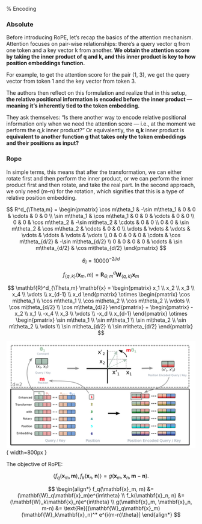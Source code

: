 % Encoding

### Absolute

Before introducing RoPE, let’s recap the basics of the attention mechanism. Attention focuses on pair-wise relationships: there’s a query vector q from one token and a key vector k from another. __We obtain the attention score by taking the inner product of q and k, and this inner product is key to how position embeddings function.__

For example, to get the attention score for the pair (1, 3), we get the query vector from token 1 and the key vector from token 3.

The authors then reflect on this formulation and realize that in this setup, __the relative positional information is encoded before the inner product — meaning it’s inherently tied to the token embedding.__

They ask themselves: “Is there another way to encode relative positional information only when we need the attention score — i.e., at the moment we perform the q,k inner product?” Or equivalently, the __q,k__ inner product is __equivalent to another function g that takes only the token embeddings and their positions as input?__

### Rope

In simple terms, this means that after the transformation, we can either rotate first and then perform the inner product, or we can perform the inner product first and then rotate, and take the real part. In the second approach, we only need (m–n) for the rotation, which signifies that this is a type of relative position embedding.

$$
R^d_{\Theta,m} = \begin{pmatrix}
\cos m\theta_1 & -\sin m\theta_1 & 0 & 0 & \cdots & 0 & 0 \\
\sin m\theta_1 & \cos m\theta_1 & 0 & 0 & \cdots & 0 & 0 \\
0 & 0 & \cos m\theta_2 & -\sin m\theta_2 & \cdots & 0 & 0 \\
0 & 0 & \sin m\theta_2 & \cos m\theta_2 & \cdots & 0 & 0 \\
\vdots & \vdots & \vdots & \vdots & \ddots & \vdots & \vdots \\
0 & 0 & 0 & 0 & \cdots & \cos m\theta_{d/2} & -\sin m\theta_{d/2} \\
0 & 0 & 0 & 0 & \cdots & \sin m\theta_{d/2} & \cos m\theta_{d/2}
\end{pmatrix}
$$

$$\theta_{i} = 10000^{-2i/d}$$

$$f_{\{q,k\}}(\mathbf{x}_m, m) = \mathbf{R}^d_{\Theta,m} \mathbf{W}_{\{q,k\}}\mathbf{x}_m$$

$$
\mathbf{R}^d_{\Theta,m} \mathbf{x} =
\begin{pmatrix}
x_1 \\
x_2 \\
x_3 \\
x_4 \\
\vdots \\
x_{d-1} \\
x_d
\end{pmatrix}
\otimes
\begin{pmatrix}
\cos m\theta_1 \\
\cos m\theta_1 \\
\cos m\theta_2 \\
\cos m\theta_2 \\
\vdots \\
\cos m\theta_{d/2} \\
\cos m\theta_{d/2}
\end{pmatrix}
+
\begin{pmatrix}
-x_2 \\
x_1 \\
-x_4 \\
x_3 \\
\vdots \\
-x_d \\
x_{d-1}
\end{pmatrix}
\otimes
\begin{pmatrix}
\sin m\theta_1 \\
\sin m\theta_1 \\
\sin m\theta_2 \\
\sin m\theta_2 \\
\vdots \\
\sin m\theta_{d/2} \\
\sin m\theta_{d/2}
\end{pmatrix}
$$

![RoPE](../../../docs/WikiImage/image_2025-05-21-14-37-42.png){ width=800px }

The objective of RoPE:

$$
\left\langle f_q(\mathbf{x}_m, \mathbf{m}), f_k(\mathbf{x}_n, \mathbf{n}) \right\rangle = g(\mathbf{x}_m, \mathbf{x}_n, \mathbf{m} - \mathbf{n}).
$$

$$
\begin{align*}
f_q(\mathbf{x}_m, m) &= (\mathbf{W}_q\mathbf{x}_m)e^{im\theta} \\
f_k(\mathbf{x}_n, n) &= (\mathbf{W}_k\mathbf{x}_n)e^{in\theta} \\
g(\mathbf{x}_m, \mathbf{x}_n, m-n) &= \text{Re}[(\mathbf{W}_q\mathbf{x}_m)(\mathbf{W}_k\mathbf{x}_n)^* e^{i(m-n)\theta}]
\end{align*}
$$

